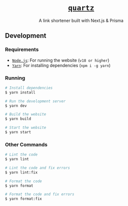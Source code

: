 <div align="center">

# [`quartz`](https://q.cxntered.dev)

A link shortener built with Next.js & Prisma

</div>

## Development

### Requirements

- [`Node.js`](https://nodejs.org/en/): For running the website (`v18 or higher`)
- [`Yarn`](https://yarnpkg.com/): For installing dependencies (`npm i -g yarn`)

### Running

```bash
# Install dependencies
$ yarn install

# Run the development server
$ yarn dev

# Build the website
$ yarn build

# Start the website
$ yarn start
```

### Other Commands

```bash
# Lint the code
$ yarn lint

# Lint the code and fix errors
$ yarn lint:fix

# Format the code
$ yarn format

# Format the code and fix errors
$ yarn format:fix
```
